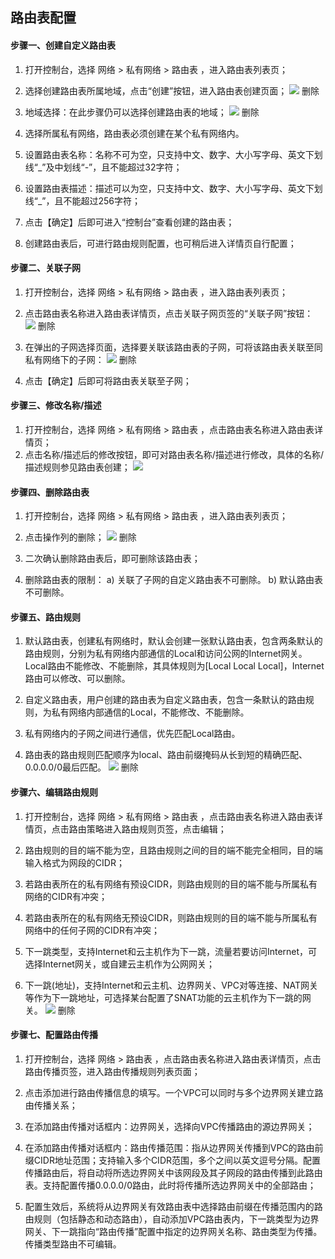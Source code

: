 ## **路由表配置**

#### **步骤一、创建自定义路由表**

1. 打开控制台，选择 网络 > 私有网络 > 路由表 ，进入路由表列表页；
2. 选择创建路由表所属地域，点击“创建”按钮，进入路由表创建页面；
![](/image/Networking/Virtual-Private-Cloud/Operation-Guide/Route-Table-Configuration/Step1.png) 删除

3. 地域选择：在此步骤仍可以选择创建路由表的地域；
![](/image/Networking/Virtual-Private-Cloud/Operation-Guide/Route-Table-Configuration/Step2.png) 删除

4. 选择所属私有网络，路由表必须创建在某个私有网络内。
5. 设置路由表名称：名称不可为空，只支持中文、数字、大小写字母、英文下划线“_”及中划线“-”，且不能超过32字符；
6. 设置路由表描述：描述可以为空，只支持中文、数字、大小写字母、英文下划线“_”，且不能超过256字符；
7. 点击【确定】后即可进入“控制台”查看创建的路由表；
8. 创建路由表后，可进行路由规则配置，也可稍后进入详情页自行配置；

#### **步骤二、关联子网**

1. 打开控制台，选择 网络 > 私有网络 > 路由表 ，进入路由表列表页；
2. 点击路由表名称进入路由表详情页，点击关联子网页签的“关联子网”按钮：
![](/image/Networking/Virtual-Private-Cloud/Operation-Guide/Route-Table-Configuration/Step3.png) 删除

3. 在弹出的子网选择页面，选择要关联该路由表的子网，可将该路由表关联至同私有网络下的子网：
![](/image/Networking/Virtual-Private-Cloud/Operation-Guide/Route-Table-Configuration/Step4.png) 删除

4. 点击【确定】后即可将路由表关联至子网；


#### **步骤三、修改名称/描述**

   1. 打开控制台，选择 网络 > 私有网络 > 路由表 ，点击路由表名称进入路由表详情页；
   2. 点击名称/描述后的修改按钮，即可对路由表名称/描述进行修改，具体的名称/描述规则参见路由表创建；
![](/image/Networking/Virtual-Private-Cloud/Operation-Guide/Route-Table-Configuration/Step5.png)



#### **步骤四、删除路由表**

  1. 打开控制台，选择 网络 > 私有网络 > 路由表 ，进入路由表列表页；
  
  2. 点击操作列的删除；
![](/image/Networking/Virtual-Private-Cloud/Operation-Guide/Route-Table-Configuration/Step6.png) 删除

  3. 二次确认删除路由表后，即可删除该路由表；
  
  4. 删除路由表的限制：
    a) 关联了子网的自定义路由表不可删除。
    b) 默认路由表不可删除。



#### **步骤五、路由规则**

 1. 默认路由表，创建私有网络时，默认会创建一张默认路由表，包含两条默认的路由规则，分别为私有网络内部通信的Local和访问公网的Internet网关。Local路由不能修改、不能删除，其具体规则为[Local Local Local]，Internet路由可以修改、可以删除。
 
 2. 自定义路由表，用户创建的路由表为自定义路由表，包含一条默认的路由规则，为私有网络内部通信的Local，不能修改、不能删除。
 
 3. 私有网络内的子网之间进行通信，优先匹配Local路由。
 
 4. 路由表的路由规则匹配顺序为local、路由前缀掩码从长到短的精确匹配、0.0.0.0/0最后匹配。
![](/image/Networking/Virtual-Private-Cloud/Operation-Guide/Route-Table-Configuration/Step7.png) 删除




#### **步骤六、编辑路由规则**

 1. 打开控制台，选择 网络 > 私有网络 > 路由表 ，点击路由表名称进入路由表详情页，点击路由策略进入路由规则页签，点击编辑；
 
 2. 路由规则的目的端不能为空，且路由规则之间的目的端不能完全相同，目的端输入格式为网段的CIDR；
 
 3. 若路由表所在的私有网络有预设CIDR，则路由规则的目的端不能与所属私有网络的CIDR有冲突；
 
 4. 若路由表所在的私有网络无预设CIDR，则路由规则的目的端不能与所属私有网络中的任何子网的CIDR有冲突；
 
 5. 下一跳类型，支持Internet和云主机作为下一跳，流量若要访问Internet，可选择Internet网关，或自建云主机作为公网网关；
 
 6. 下一跳(地址)，支持Internet和云主机、边界网关、VPC对等连接、NAT网关等作为下一跳地址，可选择某台配置了SNAT功能的云主机作为下一跳的网关。
![](/image/Networking/Virtual-Private-Cloud/Operation-Guide/Route-Table-Configuration/Step8.png) 删除


#### **步骤七、配置路由传播**

 1. 打开控制台，选择 网络 > 路由表 ，点击路由表名称进入路由表详情页，点击路由传播页签，进入路由传播规则列表页面；
 
 2. 点击添加进行路由传播信息的填写。一个VPC可以同时与多个边界网关建立路由传播关系；
 
 3. 在添加路由传播对话框内：边界网关，选择向VPC传播路由的源边界网关；
 
 4. 在添加路由传播对话框内：路由传播范围：指从边界网关传播到VPC的路由前缀CIDR地址范围；支持输入多个CIDR范围，多个之间以英文逗号分隔。配置传播路由后，将自动将所选边界网关中该网段及其子网段的路由传播到此路由表。支持配置传播0.0.0.0/0路由，此时将传播所选边界网关中的全部路由；
 
 5. 配置生效后，系统将从边界网关有效路由表中选择路由前缀在传播范围内的路由规则（包括静态和动态路由），自动添加VPC路由表内，下一跳类型为边界网关、下一跳指向“路由传播”配置中指定的边界网关名称、路由类型为传播。传播类型路由不可编辑。

